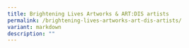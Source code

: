 ```yaml
---
title: Brightening Lives Artworks & ART:DIS artists
permalink: /brightening-lives-artworks-art-dis-artists/
variant: markdown
description: ""
---
```

